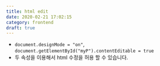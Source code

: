 ```yaml
---
title: html edit
date: 2020-02-21 17:02:15
category: frontend
draft: true
---
```


- `document.designMode = "on"`, `document.getElementById("myP").contentEditable = true`
- 두 속성을 이용해서 html 수정을 허용 할 수 있습니다.

